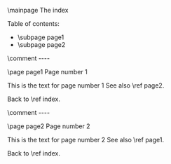 \mainpage The index

Table of contents:
- \subpage page1
- \subpage page2


\comment ----


\page page1 Page number 1

This is the text for page number 1
See also \ref page2.

Back to \ref index.


\comment ----


\page page2 Page number 2

This is the text for page number 2
See also \ref page1.

Back to \ref index. 
